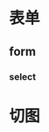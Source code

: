 # 表单
## form
### select

  <!--不可以使用placeholder的表单控件基本需要设置name和value,一般情况下可以使用placeholder的只需要设置name，按钮除外-->
# 切图